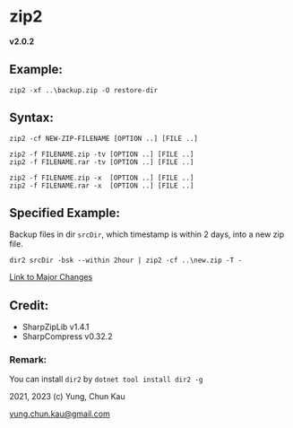 # zip2
**v2.0.2**

## Example:
```
zip2 -xf ..\backup.zip -O restore-dir
```

## Syntax:
```
zip2 -cf NEW-ZIP-FILENAME [OPTION ..] [FILE ..]

zip2 -f FILENAME.zip -tv [OPTION ..] [FILE ..]
zip2 -f FILENAME.rar -tv [OPTION ..] [FILE ..]

zip2 -f FILENAME.zip -x  [OPTION ..] [FILE ..]
zip2 -f FILENAME.rar -x  [OPTION ..] [FILE ..]
```

## Specified Example:
Backup files in dir ```srcDir```, which timestamp is within 2 days, into a new zip file.
```
dir2 srcDir -bsk --within 2hour | zip2 -cf ..\new.zip -T -
```

[Link to Major Changes](https://github.com/ck-yung/zip2/blob/main/RELEASE-NOTES.txt)

## Credit:
* SharpZipLib v1.4.1
* SharpCompress v0.32.2

### Remark:
You can install ```dir2``` by ```dotnet tool install dir2 -g```

2021, 2023 (c) Yung, Chun Kau

yung.chun.kau@gmail.com
